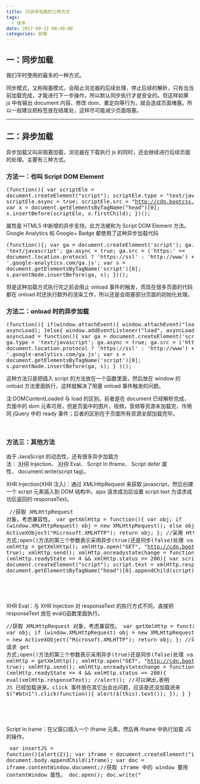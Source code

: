 ```yaml
---
title: JS异步加载的三种方式
tags:
  - 技术
date: 2017-09-21 08:49:00
categories: 前端
---
```


## 一：同步加载

我们平时使用的最多的一种方式。

同步模式，又称阻塞模式，会阻止浏览器的后续处理，停止后续的解析，只有当当前加载完成，才能进行下一步操作。所以默认同步执行才是安全的。但这样如果 js 中有输出 document 内容、修改 dom、重定向等行为，就会造成页面堵塞。所以一般建议把标签放在<body>结尾处，这样尽可能减少页面阻塞。</p> </div> <hr /> <h2><a name="t1" target="\_blank"></a>二：异步加载</h2> <div> <p>异步加载又叫非阻塞加载，浏览器在下载执行 js 的同时，还会继续进行后续页面的处理。主要有三种方式。</p> <h3><a name="t2" target="\_blank"></a>方法一：也叫 Script DOM Element</h3> <pre>(function(){ var scriptEle = document.createElement("script"); scriptEle.type = "text/javasctipt"; scriptEle.async = true; scriptEle.src = "http://cdn.bootcss.com/jquery/3.0.0-beta1/jquery.min.js"; var x = document.getElementsByTagName("head")\[0\]; x.insertBefore(scriptEle, x.firstChild); })();</pre> <p><async>属性是 HTML5 中新增的异步支持。此方法被称为 Script DOM Element 方法。Google Analytics 和 Google+ Badge 都使用了这种异步加载代码</p> <pre>(function(){; var ga = document.createElement('script'); ga.type = 'text/javascript'; ga.async = true; ga.src = ('https:' == document.location.protocol ? 'https://ssl' : 'http://www') + '.google-analytics.com/ga.js'; var s = document.getElementsByTagName('script')\[0\]; s.parentNode.insertBefore(ga, s); })();</pre> <p>但是这种加载方式执行完之前会阻止 onload 事件的触发，而现在很多页面的代码都在 onload 时还执行额外的渲染工作，所以还是会阻塞部分页面的初始化处理。</p> <h3><a name="t3" target="\_blank"></a>方法二：onload 时的异步加载</h3> <pre>(function(){ if(window.attachEvent){ window.attachEvent("load", asyncLoad); }else{ window.addEventListener("load", asyncLoad); } var asyncLoad = function(){ var ga = document.createElement('script'); ga.type = 'text/javascript'; ga.async = true; ga.src = ('https:' == document.location.protocol ? 'https://ssl' : 'http://www') + '.google-analytics.com/ga.js'; var s = document.getElementsByTagName('script')\[0\]; s.parentNode.insertBefore(ga, s); } )();</pre> <p>这种方法只是把插入 script 的方法放在一个函数里面，然后放在 window 的 onload 方法里面执行，这样就解决了阻塞 onload 事件触发的问题。</p> <p>注:DOMContentLoaded 与 load 的区别。前者是在 document 已经解析完成，页面中的 dom 元素可用，但是页面中的图片，视频，音频等资源未加载完，作用同 jQuery 中的 ready 事件；后者的区别在于页面所有资源全部加载完毕。</p> <p>&nbsp;</p> <h3><a name="t4" target="\_blank"></a>方法三：其他方法</h3> <p>由于 JavaScript 的动态性，还有很多异步加载方法：&nbsp;<abbr title="XMLHttpRequest">XHR</abbr>&nbsp;Injection、&nbsp;<abbr title="XMLHttpRequest">XHR</abbr>&nbsp;Eval、&nbsp;Script In Iframe、&nbsp;Script defer 属性、&nbsp;document.write(script tag)。</p> <p>XHR Injection(XHR 注入)：通过 XMLHttpRequest 来获取 javascript，然后创建一个 script 元素插入到 DOM 结构中。ajax 请求成功后设置 script.text 为请求成功后返回的 responseText。</p> <pre> //获取 XMLHttpRequest 对象，考虑兼容性。 var getXmlHttp = function(){ var obj; if (window.XMLHttpRequest) obj = new XMLHttpRequest(); else obj = new ActiveXObject("Microsoft.XMLHTTP"); return obj; }; //采用 Http 请求 get 方式;open()方法的第三个参数表示采用异步(true)还是同步(false)处理 var xmlHttp = getXmlHttp(); xmlHttp.open("GET", "http://cdn.bootcss.com/jquery/3.0.0-beta1/jquery.min.js", true); xmlHttp.send(); xmlHttp.onreadystatechange = function(){ if (xmlHttp.readyState == 4 && xmlHttp.status == 200){ var script = document.createElement("script"); script.text = xmlHttp.responseText; document.getElementsByTagName("head")\[0\].appendChild(script); } } </pre> <p>&nbsp;</p> <p>&nbsp;</p> <p>XHR Eval：与 XHR Injection 对 responseText 的执行方式不同，直接把 responseText 放在 eval()函数里面执行。</p> <pre> //获取 XMLHttpRequest 对象，考虑兼容性。 var getXmlHttp = function(){ var obj; if (window.XMLHttpRequest) obj = new XMLHttpRequest(); else obj = new ActiveXObject("Microsoft.XMLHTTP"); return obj; }; //采用 Http 请求 get 方式;open()方法的第三个参数表示采用异步(true)还是同步(false)处理 var xmlHttp = getXmlHttp(); xmlHttp.open("GET", "http://cdn.bootcss.com/jquery/3.0.0-beta1/jquery.min.js", true); xmlHttp.send(); xmlHttp.onreadystatechange = function(){ if (xmlHttp.readyState == 4 && xmlHttp.status == 200){ eval(xmlHttp.responseText); //alert($);//可以弹出$,表明 JS 已经加载进来。click 事件放在其它出会出问题，应该是还没加载进来 $("#btn1").click(function(){ alert($(this).text()); }); } } </pre> <p>&nbsp;</p> <p>&nbsp;</p> <p>Script In Irame：在父窗口插入一个 iframe 元素，然后再 iframe 中执行加载 JS 的操作。</p> <pre> var insertJS = function(){alert(2)}; var iframe = document.createElement("iframe"); document.body.appendChild(iframe); var doc = iframe.contentWindow.document;//获取 iframe 中的 window 要用 contentWindow 属性。 doc.open(); doc.write("<script>var insertJS = function(){};<\\/script><body onload='insertJS()'></body>"); doc.close();</pre> <p>&nbsp;</p> <p>&nbsp;</p> <p>GMail Mobile：业内 JS 内容被注释，所以不会执行，在需要的时候，获取 script 中的 text 内容去掉注释，调用 eval()执行。</p> <pre> <script type="text/javascript"> /_ var ... _/

### HTML5 新属性：async 和 defer 属性

defer 属性：IE4.0 就出现。defer 属声明脚本中将不会有 document.write 和 dom 修改。浏览器会并行下载其他有 defer 属性的 script。而不会阻塞页面后续处理。注：所有的 defer 脚本必须保证按顺序执行的。

async 属性：HTML5 新属性。脚本将在下载后尽快执行，作用同 defer，但是不能保证脚本按顺序执行。他们将在 onload 事件之前完成。

Firefox 3.6、Opera 10.5、IE 9 和最新的 Chrome 和 Safari 都支持 async 属性。可以同时使用 async 和 defer，这样 IE 4 之后的所有 IE 都支持异步加载。

没有 async 属性，script 将立即获取（下载）并执行，期间阻塞了浏览器的后续处理。如果有 async 属性，那么 script 将被异步下载并执行，同时浏览器继续后续的处理。

总结： 对于支持 HTML5 的浏览器，实现 JS 的异步加载只需要在 script 元素中加上 async 属性，为了兼容老版本的 IE 还需加上 defer 属性；对于不支持 HTML5 的浏览器(IE 可以用 defer 实现)，可以采用以上几种方法实现。原理基本上都是向 DOM 中写入 script 或者通过 eval 函数执行 JS 代码，你可以把它放在匿名函数中执行，也可以在 onload 中执行，也可以通过 XHR 注入实现，也可以创建一个 iframe 元素，然后在 iframe 中执行插入 JS 代码。

---

## 三：延迟加载

有些 JS 代码在某些情况在需要使用，并不是页面初始化的时候就要用到。延迟加载就是为了解决这个问题。将 JS 切分成许多模块，页面初始化时只加载需要立即执行的 JS，然后其它 JS 的加载延迟到第一次需要用到的时候再加载。类似图片的延迟加载。

JS 的加载分为两个部分：下载和执行。异步加载只是解决了下载的问题，但是代码在下载完成后就会立即执行，在执行过程中浏览器处于阻塞状态，响应不了任何需求。

解决思路：为了解决 JS 延迟加载的问题，可以利用异步加载缓存起来，但不立即执行，需要的时候在执行。如何进行缓存呢？将 JS 内容作为 Image 或者 Object 对象加载缓存起来，所以不会立即执行，然后在第一次需要的时候在执行。

    1：模拟较长的下载时间：
    利用thread让其sleep一段时间在执行下载操作。
    2：模拟较长的JS代码执行时间
    var start = Number(new Date());
    while(start + 5000 > Number(new Date())){//执行JS}
    这段代码将使JS执行5秒才完成！

JS 延迟加载机制(LazyLoad)：简单来说，就是在浏览器滚动到某个位置在触发相关的函数，实现页面元素的加载或者某些动作的执行。如何实现浏览器滚动位置的检测呢？可以通过一个定时器来实现，通过比较某一时刻页面目标节点位置和浏览器滚动条高度来判断是否需要执行函数。

